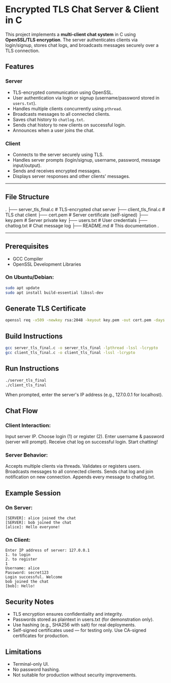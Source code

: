 # Encrypted TLS Chat Server & Client in C

This project implements a **multi-client chat system** in C using **OpenSSL/TLS encryption**. The server authenticates clients via login/signup, stores chat logs, and broadcasts messages securely over a TLS connection.

## Features

### Server
- TLS-encrypted communication using OpenSSL.
- User authentication via login or signup (username/password stored in `users.txt`).
- Handles multiple clients concurrently using `pthread`.
- Broadcasts messages to all connected clients.
- Saves chat history to `chatlog.txt`.
- Sends chat history to new clients on successful login.
- Announces when a user joins the chat.

### Client
- Connects to the server securely using TLS.
- Handles server prompts (login/signup, username, password, message input/output).
- Sends and receives encrypted messages.
- Displays server responses and other clients' messages.

---

## File Structure
.
├── server_tls_final.c # TLS-encrypted chat server
├── client_tls_final.c # TLS chat client
├── cert.pem # Server certificate (self-signed)
├── key.pem # Server private key
├── users.txt # User credentials
├── chatlog.txt # Chat message log
├── README.md # This documentation
.

---

## Prerequisites

- GCC Compiler
- OpenSSL Development Libraries

### On Ubuntu/Debian:
```bash
sudo apt update
sudo apt install build-essential libssl-dev
```

## Generate TLS Certificate
```bash
openssl req -x509 -newkey rsa:2048 -keyout key.pem -out cert.pem -days 365 -nodes
```

## Build Instructions
```bash
gcc server_tls_final.c -o server_tls_final -lpthread -lssl -lcrypto
gcc client_tls_final.c -o client_tls_final -lssl -lcrypto
```

## Run Instructions
```bash
./server_tls_final
./client_tls_final
```
When prompted, enter the server's IP address (e.g., 127.0.0.1 for localhost).

## Chat Flow
### Client Interaction:
Input server IP.
Choose login (1) or register (2).
Enter username & password (server will prompt).
Receive chat log on successful login.
Start chatting!

### Server Behavior:
Accepts multiple clients via threads.
Validates or registers users.
Broadcasts messages to all connected clients.
Sends chat log and join notification on new connection.
Appends every message to chatlog.txt.

## Example Session
### On Server:
```
[SERVER]: alice joined the chat
[SERVER]: bob joined the chat
[alice]: Hello everyone!
```

### On Client:
```
Enter IP address of server: 127.0.0.1
1. to login
2. to register
1
Username: alice
Password: secret123
Login successful. Welcome
bob joined the chat
[bob]: Hello!
```

## Security Notes
- TLS encryption ensures confidentiality and integrity.
- Passwords stored as plaintext in users.txt (for demonstration only).
- Use hashing (e.g., SHA256 with salt) for real deployments.
- Self-signed certificates used — for testing only. Use CA-signed certificates for production.

## Limitations
- Terminal-only UI.
- No password hashing.
- Not suitable for production without security improvements.


